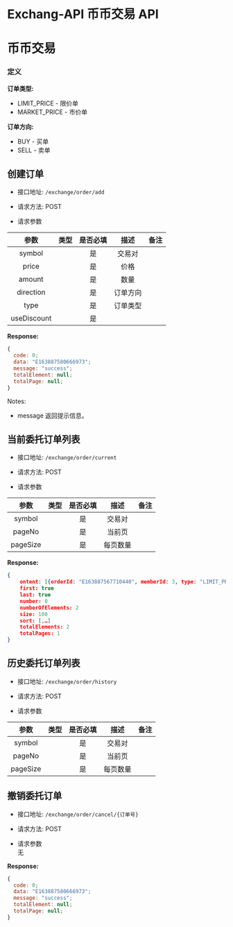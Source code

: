# Exchang-API 币币交易 API

# 币币交易

### 定义

**订单类型:**

- LIMIT_PRICE - 限价单
- MARKET_PRICE - 市价单

**订单方向:**

- BUY - 买单
- SELL - 卖单

## 创建订单

- 接口地址: `/exchange/order/add`
- 请求方法: POST

- 请求参数

|    参数     | 类型 | 是否必填 |   描述   | 备注 |
| :---------: | :--: | :------: | :------: | :--: |
|   symbol    |      |    是    |  交易对  |
|    price    |      |    是    |   价格   |      |
|   amount    |      |    是    |   数量   |      |
|  direction  |      |    是    | 订单方向 |      |
|    type     |      |    是    | 订单类型 |      |
| useDiscount |      |    是    |          |      |

**Response:**

```javascript
{
  code: 0;
  data: "E163887580666973";
  message: "success";
  totalElement: null;
  totalPage: null;
}
```

Notes:

- message 返回提示信息。

## 当前委托订单列表

- 接口地址: `/exchange/order/current`
- 请求方法: POST

- 请求参数

|   参数   | 类型 | 是否必填 |   描述   | 备注 |
| :------: | :--: | :------: | :------: | :--: |
|  symbol  |      |    是    |  交易对  |      |
|  pageNo  |      |    是    |  当前页  |      |
| pageSize |      |    是    | 每页数量 |      |

**Response:**

```json
{
    ontent: [{orderId: "E163887567710440", memberId: 3, type: "LIMIT_PRICE", amount: 2, symbol: "ETH/USDT",…},…]
    first: true
    last: true
    number: 0
    numberOfElements: 2
    size: 100
    sort: [,…]
    totalElements: 2
    totalPages: 1
}
```

## 历史委托订单列表

- 接口地址: `/exchange/order/history`
- 请求方法: POST

- 请求参数

|   参数   | 类型 | 是否必填 |   描述   | 备注 |
| :------: | :--: | :------: | :------: | :--: |
|  symbol  |      |    是    |  交易对  |      |
|  pageNo  |      |    是    |  当前页  |      |
| pageSize |      |    是    | 每页数量 |      |

## 撤销委托订单

- 接口地址: `/exchange/order/cancel/{订单号}`
- 请求方法: POST

- 请求参数  
   无

**Response:**

```javascript
{
  code: 0;
  data: "E163887580666973";
  message: "success";
  totalElement: null;
  totalPage: null;
}
```
